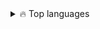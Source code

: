 <details>
  <summary>🔥 Top languages</summary>
  <br>
  
  
  [![Top Langs](https://github-readme-stats.vercel.app/api/top-langs/?username=anuraghazra&layout=compact)](https://github.com/georginapuig/github-readme-stats)
</details>

<!--
**georginapuig/georginapuig** is a ✨ _special_ ✨ repository because its `README.md` (this file) appears on your GitHub profile.
<img width="120px" src="https://media.giphy.com/media/eK1OcsQz64UWLIpTrl/giphy.gif" alt="hello frind">

### Hi there 👋

Here are some ideas to get you started:

- 🔭 I’m currently working on ...
- 🌱 I’m currently learning ...
- 👯 I’m looking to collaborate on ...
- 🤔 I’m looking for help with ...
- 💬 Ask me about ...
- 📫 How to reach me: ...
- 😄 Pronouns: ...
- ⚡ Fun fact: ...
-->

